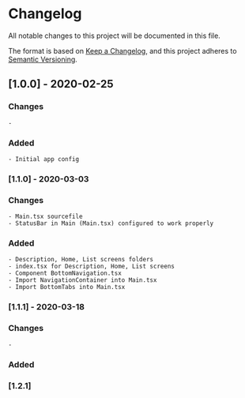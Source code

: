 # Changelog
All notable changes to this project will be documented in this file.

The format is based on [Keep a Changelog](https://keepachangelog.com/en/1.0.0/),
and this project adheres to [Semantic Versioning](https://semver.org/spec/v2.0.0.html).

## [1.0.0] - 2020-02-25

### Changes

    - 

### Added

    - Initial app config
    
### [1.1.0] - 2020-03-03

### Changes

    - Main.tsx sourcefile
    - StatusBar in Main (Main.tsx) configured to work properly
    
### Added

    - Description, Home, List screens folders
    - index.tsx for Description, Home, List screens
    - Component BottomNavigation.tsx
    - Import NavigationContainer into Main.tsx
    - Import BottomTabs into Main.tsx
    
### [1.1.1] - 2020-03-18

### Changes

    -
    
### Added

### [1.2.1]
